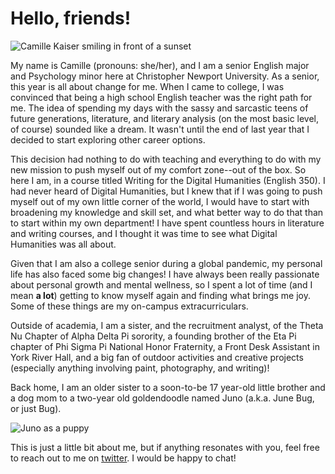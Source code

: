 # Hello, friends!

![Camille Kaiser smiling in front of a sunset](https://camzkaiser.github.io/camzkaiser/images/Camille.jpg)

My name is Camille (pronouns: she/her), and I am a senior English major and Psychology minor here at Christopher Newport University. As a senior, this year is all about change for me. When I came to college, I was convinced that being a high school English teacher was the right path for me. The idea of spending my days with the sassy and sarcastic teens of future generations, literature, and literary analysis (on the most basic level, of course) sounded like a dream. It wasn't until the end of last year that I decided to start exploring other career options. 

This decision had nothing to do with teaching and everything to do with my new mission to push myself out of my comfort zone--out of the box. So here I am, in a course titled Writing for the Digital Humanities (English 350). I had never heard of Digital Humanities, but I knew that if I was going to push myself out of my own little corner of the world, I would have to start with broadening my knowledge and skill set, and what better way to do that than to start within my own department! I have spent countless hours in literature and writing courses, and I thought it was time to see what Digital Humanities was all about.

Given that I am also a college senior during a global pandemic, my personal life has also faced some big changes! I have always been really passionate about personal growth and mental wellness, so I spent a lot of time (and I mean **a lot**) getting to know myself again and finding what brings me joy. Some of these things are my on-campus extracurriculars.

Outside of academia, I am a sister, and the recruitment analyst, of the Theta Nu Chapter of Alpha Delta Pi sorority, a founding brother of the Eta Pi chapter of Phi Sigma Pi National Honor Fraternity, a Front Desk Assistant in York River Hall, and a big fan of outdoor activities and creative projects (especially anything involving paint, photography, and writing)! 

Back home, I am an older sister to a soon-to-be 17 year-old little brother and a dog mom to a two-year old goldendoodle named Juno (a.k.a. June Bug, or just Bug).

![Juno as a puppy](https://camzkaiser.github.io/camzkaiser/images/Juno.jpeg)

This is just a little bit about me, but if anything resonates with you, feel free to reach out to me on [twitter](https://twitter.com/camzkaiser). I would be happy to chat!
